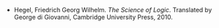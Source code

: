 -   Hegel, Friedrich Georg Wilhelm. _The Science of Logic_. Translated by George di Giovanni, Cambridge University Press, 2010.
